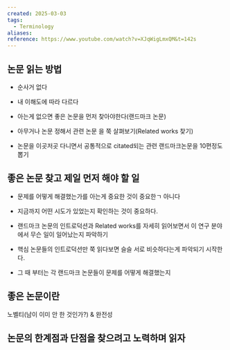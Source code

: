 ```yaml
---
created: 2025-03-03
tags:
  - Terminology
aliases: 
reference: https://www.youtube.com/watch?v=XJqWigLmxQM&t=142s
---
```

## 논문 읽는 방법
- 순사거 없다
- 내 이해도에 따라 다르다
- 아는게 없으면 좋은 논문을 먼저 찾아야한다(랜드마크 논문)

- 아무거나 논문 정해서 관련 논문 을 쭉 살펴보기(Related works 찾기)
- 논문을 이곳저곳 다니면서 공통적으로 citated되는 관련 랜드마크논문을 10편정도 뽑기

## 좋은 논문 찾고 제일 먼저 해야 할 일
- 문제를 어떻게 해결했는가를 아는게 중요한 것이 중요한ㄱ 아니다
- 지금까지 어떤 시도가 있었는지 확인하는 것이 중요하다.
- 랜드마크 논문의 인트로덕션과 Related works를 자세히 읽어보면서 이 연구 분야에서 무슨 일이 일어났는지 파악하기

- 핵심 논문들의 인트로덕션만 쭉 읽다보면 슬슬 서로 비슷하다는게 파악되기 시작한다.
- 그 때 부터는 각 랜드마크 논문들이 문제를 어떻게 해결했는지

## 좋은 논문이란 
노벨티(남이 이미 안 한 것인가?) & 완전성

## 논문의 한계점과 단점을 찾으려고 노력하며 읽자
